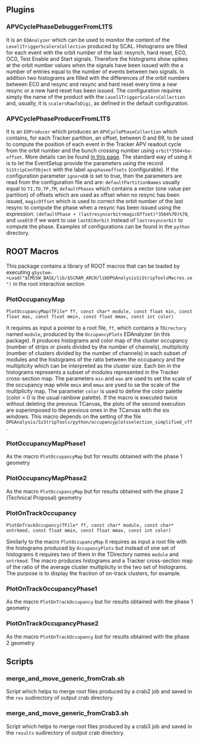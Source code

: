 ## Plugins
### APVCyclePhaseDebuggerFromL1TS
It is an `EDAnalyzer` which can be used to monitor the content of the `Level1TriggerScalersCollection` produced by SCAL. Histograms are filled for each event with the orbit number of the last: resynch, hard reset, EC0, OC0, Test Enable and Start signals. Therefore the histograms show spikes at the orbit number values when the signals have been issued with the a number of entries equal to the number of events between two signals. In addition two histograms are filled with the differences of the orbit numbers between EC0 and resync and resync and hard reset every time a new resync or a new hard reset has been issued. The configuration requires simply the name of the product with the `Level1TriggerScalersCollection` and, usually, it is `scalersRawToDigi`, as defined in the default configuration.

### APVCyclePhaseProducerFromL1TS
It is an `EDProducer` which produces an `APVCyclePhaseCollection` which contains, for each Tracker partition, an offset, between 0 and 69, to be used to compute the position of each event in the Tracker APV readout cycle from the orbit number and the bunch crossing number using `orbit*3564+bx-offset`. More details can be found [in this page](https://twiki.cern.ch/twiki/bin/view/CMS/APVReadoutCycle). The standard way of using it is to let the EventSetup provide the parameters using the record `SiStripConfObject` with the label `apvphaseoffsets` (configurable). If the configuration parameter `ignoreDB` is set to true, then the parameters are read from the configuration file and are: `defaultPartitionNames` usually equal to `TI,TO,TP,TM`, `defaultPhases` which contains a vector (one value per partition) of offsets which are used as offset when no resync has been issued, `magicOffset` which is used to correct the orbit number of the last resync to compute the phase when a resync has been issued using the expression: `(defaultPhase + (lastresyncorbit+magicOffset)*3564%70)%70`, and `useEC0` if we want to use `lastEC0orbit` instead of `lastresyncorbit` to compute the phase. Examples of configurations can be found in the `python` directory.

## ROOT Macros
This package contains a library of ROOT macros that can be loaded by executing `gSystem->Load("$CMSSW_BASE/lib/$SCRAM_ARCH/libDPGAnalysisSiStripToolsMacros.so")`
in the root interactive section

### PlotOccupancyMap
`PlotOccupancyMap(TFile* ff, const char* module, const float min, const float max, const float mmin, const float mmax, const int color)`

It requires as input a pointer to a root file, `ff`, which contains a `TDirectory` named `module`, produced by the 
`OccupancyPlots` EDAnalyzer (in this package). It produces histograms and color map of the cluster occupancy (number
of strips or pixels divided by the number of channels), multiplicity (number of clusters divided by the number of 
channels) in each subset of modules and the histograms of the ratio between the occupancy and the multiplicity which can
be interpreted as the cluster size. Each bin in the histograms represents a subset of modules represented in the
Tracker cross-section map. The parameters `min` and `max` are used to set the scale of the occupancy map while `mmin` and
`mmax` are ysed to se the scale of the multiplicity map. The parameter `color` is used to define the color palette
(color = 0 is the usual rainbow palette). If the macro is executed twice without deleting the previous TCanvas, the 
plots of the second execution are superimposed to the previous ones in the TCanvas with the six windows. This macro
depends on the setting of the file `DPGAnalysis/SiStripTools/python/occupancyplotsselection_simplified_cff`.

### PlotOccupancyMapPhase1
As the macro `PlotOccupancyMap` but for results obtained with the phase 1 geometry

### PlotOccupancyMapPhase2
As the macro `PlotOccupancyMap` but for results obtained with the phase 2 (Technical Proposal) geometry

### PlotOnTrackOccupancy
`PlotOnTrackOccupancy(TFile* ff, const char* module, const char* ontrkmod, const float mmin, const float mmax, const int color)`

Similarly to the macro `PlotOccupancyMap` it requires as input a root file with the histograms produced by `OccupancyPlots`
but instead of one set of histograms it requires two of them in the TDirectory names `module` and `ontrkmod`. The macro
produces histograms and a Tracker cross-section map of the ratio of the average cluster multiplicity in the two set of
histograms. The purpose is to display the fraction of on-track clusters, for example.

### PlotOnTrackOccupancyPhase1
As the macro `PlotOnTrackOccupancy` but for results obtained with the phase 1 geometry

### PlotOnTrackOccupancyPhase2
As the macro `PlotOnTrackOccupancy` but for results obtained with the phase 2 geometry

## Scripts
### merge_and_move_generic_fromCrab.sh
Script which helps to merge root files produced by a crab2 job and saved in the `res` sudirectory of output crab directory. 
### merge_and_move_generic_fromCrab3.sh
Script which helps to merge root files produced by a crab3 job and saved in the `results` sudirectory of output crab directory. 


